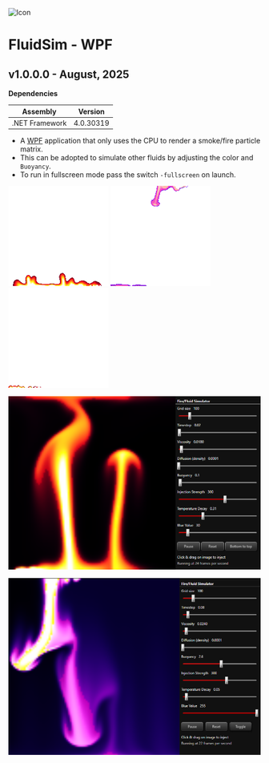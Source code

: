 ![Icon](./AppIcon.ico)

# FluidSim - WPF

## v1.0.0.0 - August, 2025
**Dependencies**

| Assembly | Version |
| ---- | ---- |
| .NET Framework | 4.0.30319 |

- A [WPF](https://learn.microsoft.com/en-us/dotnet/desktop/wpf) application that only uses the CPU to render a smoke/fire particle matrix.
- This can be adopted to simulate other fluids by adjusting the color and `Buoyancy`.
- To run in fullscreen mode pass the switch `-fullscreen` on launch.

![Demo](./Demo.gif) ![Demo2](./Demo2.gif) ![Demo3](./Demo3.gif)

![Screenshot](./Screenshot.png)

![Screenshot2](./Screenshot2.png)
